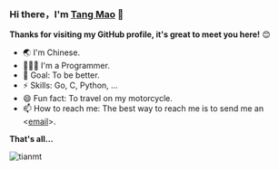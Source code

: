 ### Hi there，I'm [Tang Mao](https://tangmao.me)  👋

**Thanks for visiting my GitHub profile, it's great to meet you here!** 😊

- 🌏 I'm Chinese.
- 🧑🏻‍💻 I'm a Programmer.
- 🤔 Goal: To be better.
- ⚡ Skills: Go, C, Python, ...
- 😄 Fun fact: To travel on my motorcycle.
- 📫 How to reach me: The best way to reach me is to send me an <[email](tianmtio@gmail.com)>.

**That's all...**  

![tianmt](https://github-readme-stats.vercel.app/api?username=tianmt&show_icons=true&icon_color=805AD5&text_color=718096&bg_color=ffffff&hide_title=true)


<!--
**tianmt/tianmt** is a ✨ _special_ ✨ repository because its `README.md` (this file) appears on your GitHub profile.

Here are some ideas to get you started:

- 🔭 I’m currently working on ...
- 🌱 I’m currently learning ...
- 👯 I’m looking to collaborate on ...
- 🤔 I’m looking for help with ...
- 💬 Ask me about ...
- 📫 How to reach me: ...
- 😄 Pronouns: ...
- ⚡ Fun fact: ...
-->
